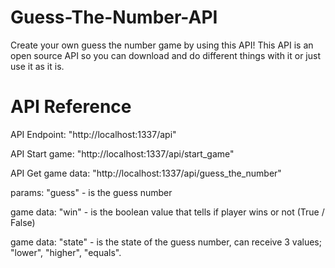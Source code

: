# Guess-The-Number-API
Create your own guess the number game by using this API!
This API is an open source API so you can download and do different things with it or just use it as it is.

# API Reference

API Endpoint: "http://localhost:1337/api"

API Start game: "http://localhost:1337/api/start_game"

API Get game data: "http://localhost:1337/api/guess_the_number"

params: "guess" - is the guess number

game data: "win"   - is the boolean value that tells if player wins or not (True / False)

game data: "state" - is the state of the guess number, can receive 3 values; "lower", "higher", "equals".


